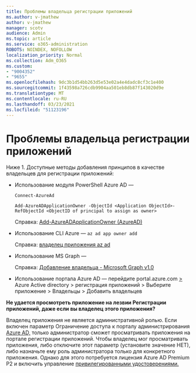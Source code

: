 ```yaml
---
title: Проблемы владельца регистрации приложений
ms.author: v-jmathew
author: v-jmathew
manager: scotv
audience: Admin
ms.topic: article
ms.service: o365-administration
ROBOTS: NOINDEX, NOFOLLOW
localization_priority: Normal
ms.collection: Adm_O365
ms.custom:
- "9004352"
- "9655"
ms.openlocfilehash: 9dc3b1d54bb263d5e53e02a4e4dadc8cf3c1e400
ms.sourcegitcommit: 1f43598a726cdb9904aa501eb8db87f143020d9e
ms.translationtype: MT
ms.contentlocale: ru-RU
ms.lasthandoff: 03/23/2021
ms.locfileid: "51123196"
---
```

# <a name="app-registration-owner-issues"></a>Проблемы владельца регистрации приложений

Ниже 1. Доступные методы добавления принципов в качестве владельцев для регистрации приложений:

- Использование модуля PowerShell Azure AD —

    `Connect-AzureAd`

    `Add-AzureADApplicationOwner -ObjectId <Application ObjectId>-RefObjectId <ObjectID of principal to assign as owner>`

    Справка: [Add-AzureADApplicationOwner (AzureAD)](https://docs.microsoft.com/powershell/module/azuread/add-azureadapplicationowner)
- Использование CLI Azure — `az ad app owner add`

    Справка: [владелец приложения az ad](https://docs.microsoft.com/cli/azure/ad/app/owner)
- Использование MS Graph —

    Справка: [Добавление владельца - Microsoft Graph v1.0](https://docs.microsoft.com/graph/api/application-post-owners)
- Использование портала Azure AD — перейдите portal.azure.com [>](https://portal.azure.com/) Azure Active directory > регистрация приложений > Выберите приложение > Владельцы > Добавить владельцев

**Не удается просмотреть приложение на лезвии Регистрации приложений, даже если вы владелец этого приложения?**

Владелец приложения не является административной ролью. Если включен параметр Ограничение доступа к порталу администрирования [Azure AD,](https://docs.microsoft.com/azure/active-directory/fundamentals/users-default-permissions) только администратор сможет просматривать приложения на портале регистрации приложений. Чтобы владелец мог просматривать приложения, либо отключите этот параметр (установите значение НЕТ), либо назначьте ему роль администратора только для конкретного приложения. Однако для этого потребуется лицензия Azure AD Premium P2 и включить управление [привилегированными удостоверениями.](https://docs.microsoft.com/azure/active-directory/privileged-identity-management/pim-configure)
